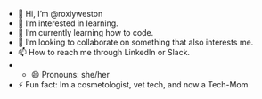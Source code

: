 - 👋 Hi, I’m @roxiyweston
- 👀 I’m interested in learning.
- 🌱 I’m currently learning how to code.
- 💞️ I’m looking to collaborate on something that also interests me.
- 📫 How to reach me through LinkedIn or Slack.
- - 😄 Pronouns: she/her
- ⚡ Fun fact: Im a cosmetologist, vet tech, and now a Tech-Mom 

<!--
roxiyweston/roxiyweston is a ✨ special ✨ repository because its `README.md` (this file) appears on your GitHub profile.
You can click the Preview link to take a look at your changes.
--->
